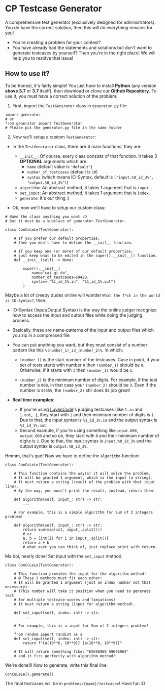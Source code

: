 # CP Testcase Generator
A comprehensive test generator (exclusively designed for administrators). You do have the correct solution, then this will do everything remains for you!

- You're creating a problem for your contest?
- You have already had the statements and solutions but don't want to generate testcases by yourself?
Then you're in the right place! We will help you to resolve that issue!

## How to use it?
To be honest, it's fairly simple! You just have to install **Python** (any version **above 3.7** or **3.7** itself), then download or clone our **Github Repository**.
To use it, you must have a correct solution of the problem.

1. First, import the `TestGenerator` class in `generator.py` file:

```
import generator
# or
from generator import TestGenerator
# Please put the generator.py file in the same folder
```

2. Now we'll setup a custom `TestGenerator`:
- In the `TestGenerator` class, there are $4$ main functions, they are:
    - `__init__`: Of course, every class consists of that function. It takes $3$ **OPTIONAL** arguments which are:
	    -  `name` (default value is `"default"`)
	    - `number_of_testcases` (default is `10`)
	    - `syntax` (which means IO-Syntax, default is `["input.%0_id_3%", "output.%0_id_3%"]`)
    - `algorithm`: An abstract method, it takes $1$  argument that is `input_`.
    - `set_input`: An abstract method, it takes $1$  argument that is `index`.
    - `generate`: It's our thing :)
  
- Ok, now we'll have to setup our custom class:
```
# Name the class anything you want :D
# But it must be a subclass of generator.TestGenerator.

class ConCuLeLe(TestGenerator):

	# If you prefer our default properties;
	# then you don't have to define the __init__ function.

	# If you keep one (or more) of our default properties;
	# just keep what to be edited in the super().__init__() function.
	def __init__(self) -> None:
	
		super().__init__(
			name="cai gi do",
			number_of_testcases=69420,
			syntax=["%1_id_1%.in", "%1_id_1%.out"]
		)
```

Maybe a lot of creepy dudes online will wonder `What the f*ck in the world is IO-Syntax?`, then:
-   IO-Syntax (Input/Output Syntax) is the way the online judger recognize how to access the input and output files while doing the judging process.
-   Basically, these are name-patterns of the input and output files which you zip in a compressed file.
-   You can put anything you want, but they must consist of a number pattern like this  `%(number_1)_id_(number_2)%`. In which:

	-   `(number_1)`  is the start number of the testcases. Case in point, if your set of tests starts with number  `0`  then  `(number_1)`  should be  `0`. Otherwise, if it starts with  `1`  then  `(number_1)`  would be  `1`.

	-   `(number_2)`  is the minimum number of digits. For example, if the test number is  `000`, in that case your  `(number_2)`  should be  `3`. Even if the number is  `55555`, the  `(number_2)`  still does its job great!

-   **Real time examples:**

	-   If you're using  [LuyenCode](https://oj.luyencode.net/)'s judging testcases (like  `1.in`  and  `1.out`,...), they start with  `1`  and their minimum number of digits is  `1`. Due to that, the input syntax is  `%1_id_1%.in`  and the output syntax is  `%1_id_1%.out`.
	-   Second example, if you're using something like  `input.000`,  `output.000`  and so on, they start with  `0`  and their minimum number of digits is  `3`. Due to that, the input syntax is  `input.%0_id_3%`  and the output syntax is  `output.%0_id_3%`.

Hmmm, that's gud! Now we have to define the `algorithm` function:

```
class ConCuLeLe(TestGenerator):

	# This function contains the way(s) it will solve the problem.
	# It will be granted 1 argument, which is the input (a string).
	# It must return a string (result of the problem with that input line).
	# By the way, you musn't print the result, instead, return them!
		
	def algorithm(self, input_: str) -> str:
		...
	
	# For example, this is a simple algorithm for Sum of 2 integers problem!
	
	def algorithm(self, input_: str) -> str:
		return sum(map(int, input_.split()))
		# or 
		a, b = [int(i) for i in input_.split()]
		return a + b
		# what ever you can think of, just replace print with return.
```

Ma boi, nearly done! Set input with the `set_input` method:

```
class ConCuLeLe(TestGenerator):

	# This function provides the input for the algorithm method!
	# @ These 2 methods must fit each other!
	# It will be granted 1 argument (just an index number not that necessary).
	# (This number will take it position when you need to generate test
	# for multiple testcase-scores and limiations)
	# It must return a string (input for algorithm method).
		
	def set_input(self, index: int) -> str:
		...
	
	# For example, this is a input for Sum of 2 integers problem!
	
	from random import randint as a
	def set_input(self, index: int) -> str:
		return f"{a(10**8, 10**9)} {a(10**8, 10**9)}"
		
	# It will return something like: "69696969 69696969"
	# and it fits perfectly with algorithm method!
```
We're done!!! Now to generate, write this final line:

```
ConCuLeLe().generate()
```

The final testcases will be in `problems/{name}/testcases`! Have fun :D
